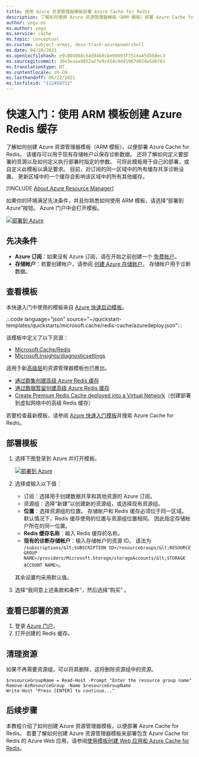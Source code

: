 ```yaml
---
title: 使用 Azure 资源管理器模板部署 Azure Cache for Redis
description: 了解如何使用 Azure 资源管理器模板（ARM 模板）部署 Azure Cache for Redis 资源。 为常见方案提供模板。
author: yegu-ms
ms.author: yegu
ms.service: cache
ms.topic: conceptual
ms.custom: subject-armqs, devx-track-azurepowershell
ms.date: 04/28/2021
ms.openlocfilehash: e9c804868c64d84b8cbe98093f75c4a45d568ec3
ms.sourcegitcommit: 30e3eaaa8852a2fe9c454c0dd1967d824e5d6f81
ms.translationtype: HT
ms.contentlocale: zh-CN
ms.lasthandoff: 06/22/2021
ms.locfileid: "112458751"
---
```

# <a name="quickstart-create-an-azure-cache-for-redis-using-an-arm-template"></a>快速入门：使用 ARM 模板创建 Azure Redis 缓存

了解如何创建 Azure 资源管理器模板（ARM 模板），以便部署 Azure Cache for Redis。 该缓存可以用于现有存储帐户以保存诊断数据。 还将了解如何定义要部署的资源以及如何定义执行部署时指定的参数。 可将此模板用于自己的部署，或自定义此模板以满足要求。 目前，对订阅的同一区域中的所有缓存共享诊断设置。 更新区域中的一个缓存会影响该区域中的所有其他缓存。

[!INCLUDE [About Azure Resource Manager](../../includes/resource-manager-quickstart-introduction.md)]

如果你的环境满足先决条件，并且你熟悉如何使用 ARM 模板，请选择“部署到 Azure”按钮。 Azure 门户中会打开模板。

[![部署到 Azure](../media/template-deployments/deploy-to-azure.svg)](https://portal.azure.com/#create/Microsoft.Template/uri/https%3A%2F%2Fraw.githubusercontent.com%2FAzure%2Fazure-quickstart-templates%2Fmaster%2Fquickstarts%2Fmicrosoft.cache%2Fredis-cache%2Fazuredeploy.json)

## <a name="prerequisites"></a>先决条件

* **Azure 订阅**：如果没有 Azure 订阅，请在开始之前创建一个 [免费帐户](https://azure.microsoft.com/free/)。
* **存储帐户**：若要创建帐户，请参阅 [创建 Azure 存储帐户](../storage/common/storage-account-create.md?tabs=azure-portal)。 存储帐户用于诊断数据。

## <a name="review-the-template"></a>查看模板

本快速入门中使用的模板来自 [Azure 快速启动模板](https://azure.microsoft.com/resources/templates/redis-cache/)。

:::code language="json" source="~/quickstart-templates/quickstarts/microsoft.cache/redis-cache/azuredeploy.json":::

该模板中定义了以下资源：

* [Microsoft.Cache/Redis](/azure/templates/microsoft.cache/redis)
* [Microsoft.Insights/diagnosticsettings](/azure/templates/microsoft.insights/diagnosticsettings)

适用于新[高级层](cache-overview.md#service-tiers)的资源管理器模板也已推出。

* [通过群集创建高级 Azure Redis 缓存](https://azure.microsoft.com/resources/templates/redis-premium-cluster-diagnostics/)
* [通过数据暂留创建高级 Azure Redis 缓存](https://azure.microsoft.com/resources/templates/201-redis-premium-persistence/)
* [Create Premium Redis Cache deployed into a Virtual Network](https://azure.microsoft.com/resources/templates/redis-premium-vnet/)（创建部署到虚拟网络中的高级 Redis 缓存）

若要检查最新模板，请参阅 [Azure 快速入门模板](https://azure.microsoft.com/resources/templates/)并搜索 Azure Cache for Redis。

## <a name="deploy-the-template"></a>部署模板

1. 选择下图登录到 Azure 并打开模板。

    [![部署到 Azure](../media/template-deployments/deploy-to-azure.svg)](https://portal.azure.com/#create/Microsoft.Template/uri/https%3A%2F%2Fraw.githubusercontent.com%2FAzure%2Fazure-quickstart-templates%2Fmaster%2Fquickstarts%2Fmicrosoft.cache%2Fredis-cache%2Fazuredeploy.json)
1. 选择或输入以下值：

    * 订阅：选择用于创建数据共享和其他资源的 Azure 订阅。
    * 资源组：选择“新建”以创建新的资源组，或选择现有资源组。
    * **位置**：选择资源组的位置。 存储帐户和 Redis 缓存必须位于同一区域。 默认情况下，Redis 缓存使用的位置与资源组位置相同。 因此指定存储帐户所在的同一位置。
    * **Redis 缓存名称**：输入 Redis 缓存的名称。
    * **现有的诊断存储帐户**：输入存储帐户的资源 ID。 语法为 `/subscriptions/&lt;SUBSCRIPTION ID>/resourceGroups/&lt;RESOURCE GROUP NAME>/providers/Microsoft.Storage/storageAccounts/&lt;STORAGE ACCOUNT NAME>`。

    其余设置均采用默认值。
1. 选择“我同意上述条款和条件”，然后选择“购买” 。

## <a name="review-deployed-resources"></a>查看已部署的资源

1. 登录 [Azure 门户](https://portal.azure.com)。
1. 打开创建的 Redis 缓存。

## <a name="clean-up-resources"></a>清理资源

如果不再需要资源组，可以将其删除，这将删除资源组中的资源。

```azurepowershell-interactive
$resourceGroupName = Read-Host -Prompt "Enter the resource group name"
Remove-AzResourceGroup -Name $resourceGroupName
Write-Host "Press [ENTER] to continue..."
```

## <a name="next-steps"></a>后续步骤

本教程介绍了如何创建 Azure 资源管理器模板，以便部署 Azure Cache for Redis。 若要了解如何创建 Azure 资源管理器模板来部署包含 Azure Cache for Redis 的 Azure Web 应用，请参阅[使用模板创建 Web 应用和 Azure Cache for Redis](./cache-web-app-arm-with-redis-cache-provision.md)。
